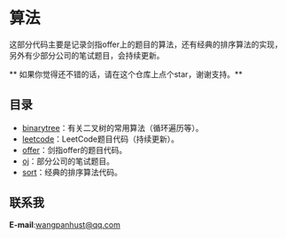 # 算法
这部分代码主要是记录剑指offer上的题目的算法，还有经典的排序算法的实现，另外有少部分公司的笔试题目，会持续更新。


** 如果你觉得还不错的话，请在这个仓库上点个star，谢谢支持。**

## 目录

 - [binarytree](https://github.com/WangPanHUST/offerMe/tree/master/src/binaryTree)：有关二叉树的常用算法（循环遍历等）。
 - [leetcode](https://github.com/WangPanHUST/offerMe/tree/master/src/leetcode)：LeetCode题目代码（持续更新）。
 - [offer](https://github.com/WangPanHUST/offerMe/tree/master/src/offer)：剑指offer的题目代码。
 - [oj](https://github.com/WangPanHUST/offerMe/tree/master/src/OJ)：部分公司的笔试题目。
 - [sort](https://github.com/WangPanHUST/offerMe/tree/master/src/sort)：经典的排序算法代码。
 


## 联系我

**E-mail**:wangpanhust@qq.com
